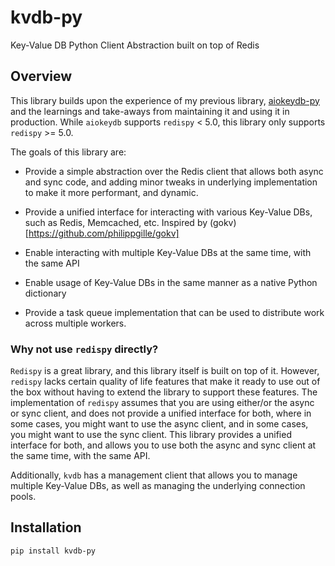 # kvdb-py
 Key-Value DB Python Client Abstraction built on top of Redis

## Overview

This library builds upon the experience of my previous library, [aiokeydb-py]() and the learnings and take-aways from maintaining it and using it in production. While `aiokeydb` supports `redispy` < 5.0, this library only supports `redispy` >= 5.0. 

The goals of this library are:

- Provide a simple abstraction over the Redis client that allows both async and sync code, and adding minor tweaks in underlying implementation to make it more performant, and dynamic.

- Provide a unified interface for interacting with various Key-Value DBs, such as Redis, Memcached, etc. Inspired by (gokv)[https://github.com/philippgille/gokv]

- Enable interacting with multiple Key-Value DBs at the same time, with the same API

- Enable usage of Key-Value DBs in the same manner as a native Python dictionary

- Provide a task queue implementation that can be used to distribute work across multiple workers.

### Why not use `redispy` directly?

`Redispy` is a great library, and this library itself is built on top of it. However, `redispy` lacks certain quality of life features that make it ready to use out of the box without having to extend the library to support these features. The implementation of `redispy` assumes that you are using either/or the async or sync client, and does not provide a unified interface for both, where in some cases, you might want to use the async client, and in some cases, you might want to use the sync client. This library provides a unified interface for both, and allows you to use both the async and sync client at the same time, with the same API.

Additionally, `kvdb` has a management client that allows you to manage multiple Key-Value DBs, as well as managing the underlying connection pools.

## Installation

```bash
pip install kvdb-py
```

